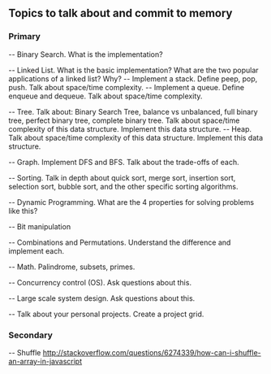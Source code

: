 ## Topics to talk about and commit to memory

### Primary

-- Binary Search. What is the implementation?

-- Linked List. What is the basic implementation? What are the two popular applications of a linked list? Why?
-- Implement a stack. Define peep, pop, push. Talk about space/time complexity.
-- Implement a queue. Define enqueue and dequeue. Talk about space/time complexity.

-- Tree. Talk about: Binary Search Tree, balance vs unbalanced, full binary tree, perfect binary tree, complete binary tree. Talk about space/time complexity of this data structure. Implement this data structure.
-- Heap. Talk about space/time complexity of this data structure. Implement this data structure.

-- Graph. Implement DFS and BFS. Talk about the trade-offs of each.

-- Sorting. Talk in depth about quick sort, merge sort, insertion sort, selection sort, bubble sort, and the other specific sorting algorithms.

-- Dynamic Programming. What are the 4 properties for solving problems like this?

-- Bit manipulation

-- Combinations and Permutations. Understand the difference and implement each.

-- Math. Palindrome, subsets, primes.

-- Concurrency control (OS). Ask questions about this. 

-- Large scale system design. Ask questions about this.

-- Talk about your personal projects. Create a project grid.


### Secondary

-- Shuffle 
	http://stackoverflow.com/questions/6274339/how-can-i-shuffle-an-array-in-javascript





